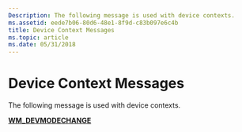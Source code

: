```yaml
---
Description: The following message is used with device contexts.
ms.assetid: eede7b06-80d6-48e1-8f9d-c83b097e6c4b
title: Device Context Messages
ms.topic: article
ms.date: 05/31/2018
---
```


# Device Context Messages

The following message is used with device contexts.

[**WM\_DEVMODECHANGE**](wm-devmodechange.md)

 

 



